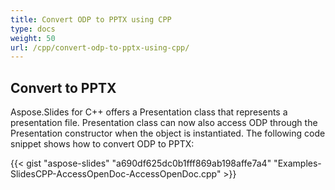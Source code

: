 ```yaml
---
title: Convert ODP to PPTX using CPP
type: docs
weight: 50
url: /cpp/convert-odp-to-pptx-using-cpp/
---
```


## **Convert to PPTX**
Aspose.Slides for C++ offers a Presentation class that represents a presentation file. Presentation class can now also access ODP through the Presentation constructor when the object is instantiated. The following code snippet shows how to convert ODP to PPTX:

{{< gist "aspose-slides" "a690df625dc0b1fff869ab198affe7a4" "Examples-SlidesCPP-AccessOpenDoc-AccessOpenDoc.cpp" >}}
